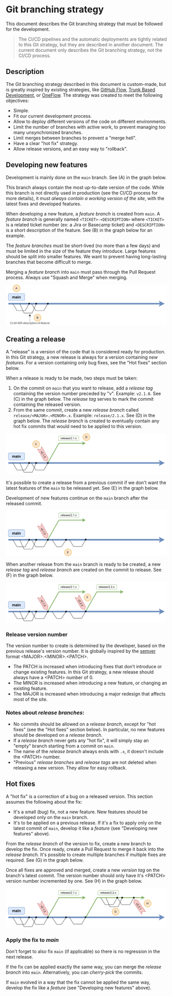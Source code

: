 # Git branching strategy

This document describes the Git branching strategy that must be followed for the development.

> The CI/CD pipelines and the automatic deployments are tightly related to this Git strategy, but they are described in
> another document. The current document only describes the Git branching strategy, not the CI/CD process.

## Description
The Git branching strategy described in this document is custom-made, but is greatly inspired by existing strategies,
like [GitHub Flow](https://githubflow.github.io/), [Trunk Based Development](https://trunkbaseddevelopment.com/), or
[OneFlow](https://www.endoflineblog.com/oneflow-a-git-branching-model-and-workflow). The strategy was created to meet
the following objectives:

* Simple.
* Fit our current development process.
* Allow to deploy different versions of the code on different environments.
* Limit the number of branches with active work, to prevent managing too many unsynchronized branches.
* Limit merges between branches to prevent a "merge hell".
* Have a clear "hot fix" strategy.
* Allow release versions, and an easy way to "rollback".

## Developing new features

Development is mainly done on the `main` branch. See (A) in the graph below.

This branch always contain the most up-to-date version of the code. While this branch is not directly used in production
(see the CI/CD process for more details), it must *always contain a working version of the site*, with the latest fixes
and developed features.

When developing a new feature, a _feature branch_ is created from `main`. A _feature branch_ is generally named
`<TICKET>-<DESCRIPTION>` where `<TICKET>` is a related ticket number (ex: a Jira or Basecamp ticket) and `<DESCRIPTION>`
is a short description of the feature. See (B) in the graph below for an example.

The _feature branches_ must be short-lived (no more than a few days) and must be limited in the size of the feature they
introduce. Large features should be split into smaller features. We want to prevent having long-lasting branches that
become difficult to merge.

Merging a _feature branch_ into `main` must pass through the Pull Request process. Always use "Squash and Merge" when
merging.

![Single main branch and feature branches](images/git-01-main-branch.svg)


## Creating a release

A "release" is a version of the code that is considered ready for production. In this Git strategy, a new release is
always for a version containing _new features_. For a version containing only bug fixes, see the "Hot fixes" section
below.

When a release is ready to be made, two steps must be taken:

1. On the commit on `main` that you want to release, add a _release tag_ containing the version number preceded by "v".
   Example: `v2.1.0`. See (C) in the graph below. The _release tag_ serves to mark the commit containing the released
   version.
2. From the same commit, create a new _release branch_ called `release/<MAJOR>.<MINOR>.x`. Example: `release/2.1.x`.
   See (D) in the graph below. The _release branch_ is created to eventually contain any hot fix commits that would
   need to be applied to this version.

![Creating a release](images/git-02-release.svg)

It's possible to create a release from a previous commit if we don't want the latest features of the `main` to be
released yet. See (E) in the graph below.

Development of new features continue on the `main` branch after the released commit.

![Creating a release on a previous commit](images/git-03-release-before.svg)

When another release from the `main` branch is ready to be created, a new _release tag_ and _release branch_ are
created on the commit to release. See (F) in the graph below.

![Creating a new release](images/git-04-new-release.svg)

### Release version number

The version number to create is determined by the developer, based on the previous release's version number. It is
globally inspired by the [semver](https://semver.org/) format &lt;MAJOR>.&lt;MINOR>.&lt;PATCH>.

* The PATCH is increased when introducing fixes that don’t introduce or change existing features. In this Git strategy,
  a new release should always have a &lt;PATCH> number of 0.
* The MINOR is increased when introducing a new feature, or changing an existing feature.
* The MAJOR is increased when introducing a major redesign that affects most of the site.

### Notes about _release branches_:

* No commits should be allowed on a _release branch_, except for "hot fixes" (see the "Hot fixes" section
  below). In particular, no new features should be developed on a _release branch_.
* If a _release branch_ never gets any "hot fix", it will simply stay an "empty" branch starting from a commit on
  `main`.
* The name of the _release branch_ always ends with `.x`, it doesn't include the &lt;PATCH> number.
* "Previous" _release branches_ and _release tags_ are not deleted when releasing a new version. They allow for easy
  rollback.

## Hot fixes

A "hot fix" is a correction of a bug on a released version. This section assumes the following about the fix:

* It's a small (bug) fix, not a new feature. New features should be developed only on the `main` branch.
* It's to be applied on a previous release. If it's a fix to apply only on the latest commit of `main`, develop it like
  a _feature_ (see "Developing new features" above).

From the _release branch_ of the version to fix, create a new branch to develop the fix. Once ready, create a Pull
Request to merge it back into the _release branch_. It's possible to create multiple branches if multiple fixes
are required. See (G) in the graph below.

Once all fixes are approved and merged, create a new _version tag_ on the branch's latest commit. The version number
should only have it's &lt;PATCH> version number incremented by one. See (H) in the graph below.

![Developing and applying a hot fix](images/git-05-hotfix.svg)

### Apply the fix to _main_

Don't forget to also fix `main` (if applicable) so there is no regression in the next release.

If the fix can be applied exactly the same way, you can merge the _release branch_ into `main`. Alternatively, you can
_cherry-pick_ the commits.

If `main` evolved in a way that the fix cannot be applied the same way, develop the fix like a _feature_ (see
"Developing new features" above).
